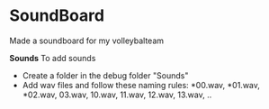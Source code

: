 # SoundBoard
Made a soundboard for my volleybalteam

**Sounds**
To add sounds
- Create a folder in the debug folder "Sounds"
- Add wav files and follow these naming rules:
  *00.wav,
  *01.wav,
  *02.wav,
  03.wav,
  10.wav,
  11.wav,
  12.wav,
  13.wav,
  ..

